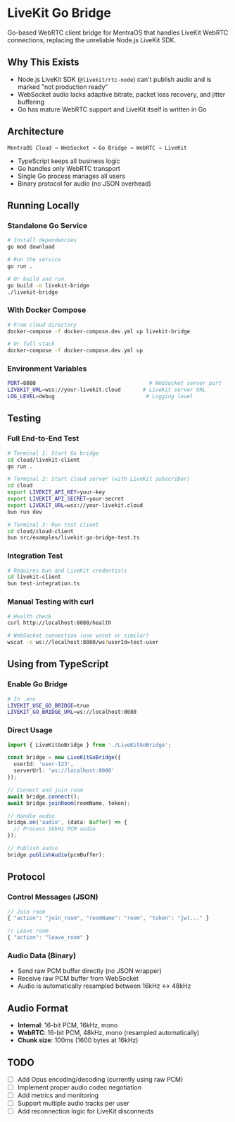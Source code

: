 # LiveKit Go Bridge

Go-based WebRTC client bridge for MentraOS that handles LiveKit WebRTC connections, replacing the unreliable Node.js LiveKit SDK.

## Why This Exists

- Node.js LiveKit SDK (`@livekit/rtc-node`) can't publish audio and is marked "not production ready"
- WebSocket audio lacks adaptive bitrate, packet loss recovery, and jitter buffering
- Go has mature WebRTC support and LiveKit itself is written in Go

## Architecture

```
MentraOS Cloud → WebSocket → Go Bridge → WebRTC → LiveKit
```

- TypeScript keeps all business logic
- Go handles only WebRTC transport
- Single Go process manages all users
- Binary protocol for audio (no JSON overhead)

## Running Locally

### Standalone Go Service
```bash
# Install dependencies
go mod download

# Run the service
go run .

# Or build and run
go build -o livekit-bridge
./livekit-bridge
```

### With Docker Compose
```bash
# From cloud directory
docker-compose -f docker-compose.dev.yml up livekit-bridge

# Or full stack
docker-compose -f docker-compose.dev.yml up
```

### Environment Variables
```bash
PORT=8080                                    # WebSocket server port
LIVEKIT_URL=wss://your-livekit.cloud       # LiveKit server URL
LOG_LEVEL=debug                             # Logging level
```

## Testing

### Full End-to-End Test
```bash
# Terminal 1: Start Go bridge
cd cloud/livekit-client
go run .

# Terminal 2: Start cloud server (with LiveKit subscriber)
cd cloud
export LIVEKIT_API_KEY=your-key
export LIVEKIT_API_SECRET=your-secret
export LIVEKIT_URL=wss://your-livekit.cloud
bun run dev

# Terminal 3: Run test client
cd cloud/cloud-client
bun src/examples/livekit-go-bridge-test.ts
```

### Integration Test
```bash
# Requires bun and LiveKit credentials
cd livekit-client
bun test-integration.ts
```

### Manual Testing with curl
```bash
# Health check
curl http://localhost:8080/health

# WebSocket connection (use wscat or similar)
wscat -c ws://localhost:8080/ws?userId=test-user
```

## Using from TypeScript

### Enable Go Bridge
```bash
# In .env
LIVEKIT_USE_GO_BRIDGE=true
LIVEKIT_GO_BRIDGE_URL=ws://localhost:8080
```

### Direct Usage
```typescript
import { LiveKitGoBridge } from './LiveKitGoBridge';

const bridge = new LiveKitGoBridge({
  userId: 'user-123',
  serverUrl: 'ws://localhost:8080'
});

// Connect and join room
await bridge.connect();
await bridge.joinRoom(roomName, token);

// Handle audio
bridge.on('audio', (data: Buffer) => {
  // Process 16kHz PCM audio
});

// Publish audio
bridge.publishAudio(pcmBuffer);
```

## Protocol

### Control Messages (JSON)
```typescript
// Join room
{ "action": "join_room", "roomName": "room", "token": "jwt..." }

// Leave room  
{ "action": "leave_room" }
```

### Audio Data (Binary)
- Send raw PCM buffer directly (no JSON wrapper)
- Receive raw PCM buffer from WebSocket
- Audio is automatically resampled between 16kHz ↔ 48kHz

## Audio Format

- **Internal**: 16-bit PCM, 16kHz, mono
- **WebRTC**: 16-bit PCM, 48kHz, mono (resampled automatically)
- **Chunk size**: 100ms (1600 bytes at 16kHz)

## TODO

- [ ] Add Opus encoding/decoding (currently using raw PCM)
- [ ] Implement proper audio codec negotiation
- [ ] Add metrics and monitoring
- [ ] Support multiple audio tracks per user
- [ ] Add reconnection logic for LiveKit disconnects